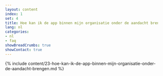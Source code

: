 ```yaml
---
layout: content
index: 1
set: 4
title: Hoe kan ik de app binnen mijn organisatie onder de aandacht brengen?
lang: nl
categories:
- nl
- faq
showBreadCrumbs: true
showContact: true
---
```

{% include content/23-hoe-kan-ik-de-app-binnen-mijn-organisatie-onder-de-aandacht-brengen.md %}
